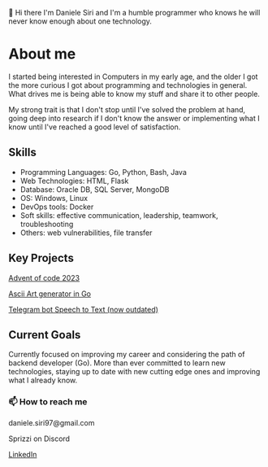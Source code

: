 👋 Hi there I'm Daniele Siri and I'm a humble programmer who knows he will never know enough about one technology.

<h1>About me</h1>
I started being interested in Computers in my early age, and the older I got the more curious I got about programming and technologies in general. What drives me is being able to know my stuff and share it to other people.

My strong trait is that I don't stop until I've solved the problem at hand, going deep into research if I don't know the answer or implementing what I know until I've reached a good level of satisfaction.


<h2>Skills</h2>
<ul>
<li>Programming Languages: Go, Python, Bash, Java</li> 
<li>Web Technologies: HTML, Flask</li>
<li>Database: Oracle DB, SQL Server, MongoDB</li>
<li>OS: Windows, Linux</li>
<li>DevOps tools: Docker</li>
<li>Soft skills: effective communication, leadership, teamwork, troubleshooting</li>
<li>Others: web vulnerabilities, file transfer</li>
</ul>


<h2>Key Projects</h2>
<a href="https://github.com/DanieleSiri/adventofcode2023">Advent of code 2023</a>

<a href="https://github.com/DanieleSiri/asciiArtGenerator">Ascii Art generator in Go</a>

<a href="https://github.com/DanieleSiri/TelegramSTT">Telegram bot Speech to Text (now outdated)</a>


<h2>Current Goals</h2>
Currently focused on improving my career and considering the path of backend developer (Go).
More than ever committed to learn new technologies, staying up to date with new cutting edge ones and improving what I already know.

<h3>📫 How to reach me</h3>
daniele.siri97@gmail.com

Sprizzi on Discord

<a href="https://www.linkedin.com/in/daniele-siri">LinkedIn</a>
